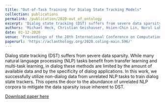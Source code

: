 ```yaml
---
title: "Out-of-Task Training for Dialog State Tracking Models"
collection: publications
permalink: /publication/2020-out_of_ontology
excerpt: 'Dialog state tracking (DST) suffers from severe data sparsity. While many natural language processing (NLP) tasks benefit from transfer learning and multi-task learning, in dialog these methods are limited by the amount of available data and by the specificity of dialog applications. In this work, we successfully utilize non-dialog data from unrelated NLP tasks to train dialog state trackers. This opens the door to the abundance of unrelated NLP corpora to mitigate the data sparsity issue inherent to DST.'
authors: 'Michael Heck, Christian Geishauser, Hsien-Chin Lin, Nurul Lubis, Marco Moresi, Carel van Niekerk, Milica Gasic'
date: 01-12-2020
venue: 'Proceedings of the 28th International Conference on Computational Linguistics. 2020'
paperurl: 'https://aclanthology.org/2020.coling-main.596/'
---
```

Dialog state tracking (DST) suffers from severe data sparsity. While many natural language processing (NLP) tasks benefit from transfer learning and multi-task learning, in dialog these methods are limited by the amount of available data and by the specificity of dialog applications. In this work, we successfully utilize non-dialog data from unrelated NLP tasks to train dialog state trackers. This opens the door to the abundance of unrelated NLP corpora to mitigate the data sparsity issue inherent to DST.

[Download paper here](https://aclanthology.org/2020.coling-main.596/)
